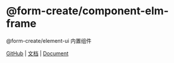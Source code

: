 # @form-create/component-elm-frame

@form-create/element-ui 内置组件

[GitHub](https://github.com/xaboy/form-create) | [文档](http://form-create.com/v3/) | [Document](http://form-create.com/v3/)

